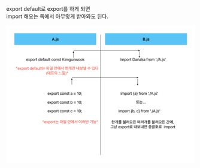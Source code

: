 export default로 export를 하게 되면   
import 해오는 쪽에서 아무렇게 받아와도 된다.

![](../Lecture_Image/export%20vs%20export%20default.png)

